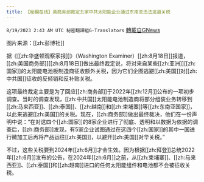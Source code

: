 ```yaml
---
title: 【秘翻在线】美商务部裁定五家中共太阳能企业通过东南亚违法逃避关税
---
```

`8/19/2023 2:43 AM UTC 秘密翻譯組G-Translators` [轉載自GNews](https://gnews.org/articles/1569623)

图片来源：[[zh:彭博社]]

据《[[zh:华盛顿观察家报]]》（Washington Examiner）[[zh:8月18日]]报道，[[zh:美国商务部]][[zh:8月18日]]做出最终裁定说，将对来自某些[[zh:亚洲]][[zh:国家]]的太阳能电池板制造商征收额外关税，因为它们企图逃避[[zh:美国]]对[[zh:中共国]]征收的反倾销和反补贴关税。

这项最终裁定主要是为了回应[[zh:商务部]]于2022年[[zh:12月]]公布的一项初步调查。当时的调查发现，[[zh:中共国]]太阳能电池制造商将部分组装业务转移到[[zh:马来西亚]]、[[zh:泰国]]、[[zh:越南]]和[[zh:柬埔寨]]等[[zh:东南亚国家]]，以此来逃避[[zh:美国]]的关税。现在，[[zh:商务部]]做出最终裁决，他们在一份声明中说：“在对这四个[[zh:国家]]的8家企业进行了彻底、透明和以数据为依据的调查后，[[zh:商务部]]发现，有5家企业试图通过在这四个[[zh:国家]]的其中一国进行微加工后再将产品运往[[zh:美国]]，以避开[[zh:美国]]对华关税。”

不过，这些关税要到2024年[[zh:6月]]才会生效。因为根据[[zh:拜登]]总统2022年[[zh:6月]]发布的公告，在2024年[[zh:6月]]之前，从[[zh:柬埔寨]]、[[zh:马来西亚]]、[[zh:泰国]]和[[zh:越南]]进口的任何太阳能组件和电池都不会被征收关税。

